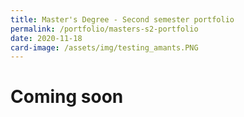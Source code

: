 ```yaml
---
title: Master's Degree - Second semester portfolio
permalink: /portfolio/masters-s2-portfolio
date: 2020-11-18
card-image: /assets/img/testing_amants.PNG
---
```

# Coming soon